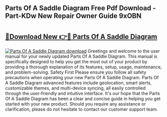 ## Parts Of A Saddle Diagram Free Pdf Download - Part-KDw New Repair Owner Guide 9xOBN

# <h2><a href="http://dfkz7x3.blite.top/?on=Parts+Of+A+Saddle+Diagram">🔗Download New 👉🔴 Parts Of A Saddle Diagram</a></h2>

[![Parts Of A Saddle Diagram download](https://i.imgur.com/lujVjoI.png)](http://dfkz7x3.blite.top/?on=Parts+Of+A+Saddle+Diagram)
Greetings and welcome to the user manual for your newly updated Parts Of A Saddle Diagram. This manual is specifically designed to help you get the most out of your product by providing a thorough explanation of its features, setup, usage, maintenance, and problem-solving. Safety First Please ensure you follow all safety precautions when operating your new Parts Of A Saddle Diagram. Parts Of A Saddle Diagram advanced features include geolocation, smart alerts, customizable themes, and multi-device syncing, all easily controlled through the user-friendly and intuitive interface. It's our hope that the Parts Of A Saddle Diagram has been a clear and concise guide in helping you get started with your new product. Should you require any assistance or clarification, please do not hesitate to contact our customer support team.
